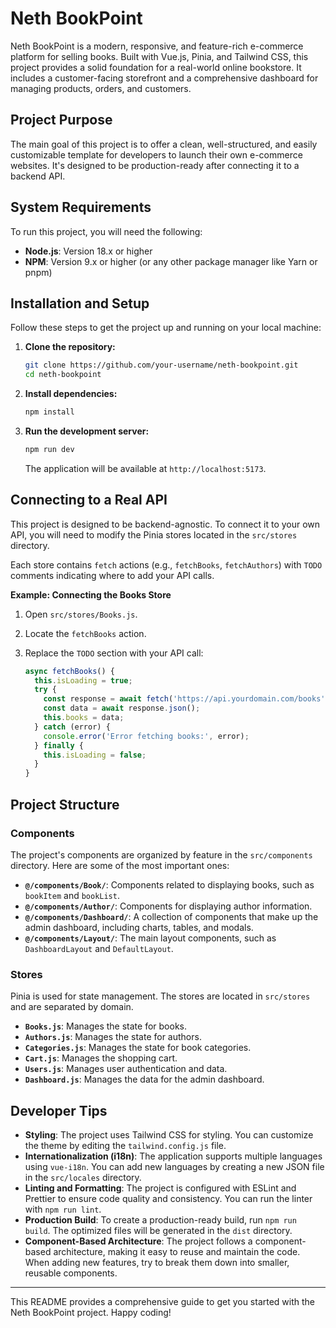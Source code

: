 # Neth BookPoint

Neth BookPoint is a modern, responsive, and feature-rich e-commerce platform for selling books. Built with Vue.js, Pinia, and Tailwind CSS, this project provides a solid foundation for a real-world online bookstore. It includes a customer-facing storefront and a comprehensive dashboard for managing products, orders, and customers.

## Project Purpose

The main goal of this project is to offer a clean, well-structured, and easily customizable template for developers to launch their own e-commerce websites. It's designed to be production-ready after connecting it to a backend API.

## System Requirements

To run this project, you will need the following:

- **Node.js**: Version 18.x or higher
- **NPM**: Version 9.x or higher (or any other package manager like Yarn or pnpm)

## Installation and Setup

Follow these steps to get the project up and running on your local machine:

1.  **Clone the repository:**
    ```bash
    git clone https://github.com/your-username/neth-bookpoint.git
    cd neth-bookpoint
    ```

2.  **Install dependencies:**
    ```bash
    npm install
    ```

3.  **Run the development server:**
    ```bash
    npm run dev
    ```
    The application will be available at `http://localhost:5173`.

## Connecting to a Real API

This project is designed to be backend-agnostic. To connect it to your own API, you will need to modify the Pinia stores located in the `src/stores` directory.

Each store contains `fetch` actions (e.g., `fetchBooks`, `fetchAuthors`) with `TODO` comments indicating where to add your API calls.

**Example: Connecting the Books Store**

1.  Open `src/stores/Books.js`.
2.  Locate the `fetchBooks` action.
3.  Replace the `TODO` section with your API call:

    ```javascript
    async fetchBooks() {
      this.isLoading = true;
      try {
        const response = await fetch('https://api.yourdomain.com/books');
        const data = await response.json();
        this.books = data;
      } catch (error) {
        console.error('Error fetching books:', error);
      } finally {
        this.isLoading = false;
      }
    }
    ```

## Project Structure

### Components

The project's components are organized by feature in the `src/components` directory. Here are some of the most important ones:

-   **`@/components/Book/`**: Components related to displaying books, such as `bookItem` and `bookList`.
-   **`@/components/Author/`**: Components for displaying author information.
-   **`@/components/Dashboard/`**: A collection of components that make up the admin dashboard, including charts, tables, and modals.
-   **`@/components/Layout/`**: The main layout components, such as `DashboardLayout` and `DefaultLayout`.

### Stores

Pinia is used for state management. The stores are located in `src/stores` and are separated by domain.

-   **`Books.js`**: Manages the state for books.
-   **`Authors.js`**: Manages the state for authors.
-   **`Categories.js`**: Manages the state for book categories.
-   **`Cart.js`**: Manages the shopping cart.
-   **`Users.js`**: Manages user authentication and data.
-   **`Dashboard.js`**: Manages the data for the admin dashboard.

## Developer Tips

-   **Styling**: The project uses Tailwind CSS for styling. You can customize the theme by editing the `tailwind.config.js` file.
-   **Internationalization (i18n)**: The application supports multiple languages using `vue-i18n`. You can add new languages by creating a new JSON file in the `src/locales` directory.
-   **Linting and Formatting**: The project is configured with ESLint and Prettier to ensure code quality and consistency. You can run the linter with `npm run lint`.
-   **Production Build**: To create a production-ready build, run `npm run build`. The optimized files will be generated in the `dist` directory.
-   **Component-Based Architecture**: The project follows a component-based architecture, making it easy to reuse and maintain the code. When adding new features, try to break them down into smaller, reusable components.

---

This README provides a comprehensive guide to get you started with the Neth BookPoint project. Happy coding!
